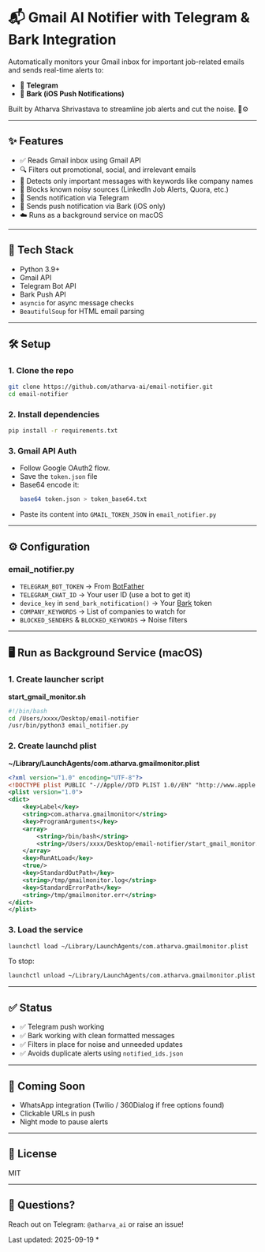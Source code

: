 # 📬 Gmail AI Notifier with Telegram & Bark Integration

Automatically monitors your Gmail inbox for important job-related emails and sends real-time alerts to:
- 📱 **Telegram**
- 📳 **Bark (iOS Push Notifications)**

Built by Atharva Shrivastava to streamline job alerts and cut the noise. 🧠⚙️

---

## ✨ Features
- ✅ Reads Gmail inbox using Gmail API
- 🔍 Filters out promotional, social, and irrelevant emails
- 🧠 Detects only important messages with keywords like company names
- 🛑 Blocks known noisy sources (LinkedIn Job Alerts, Quora, etc.)
- 📩 Sends notification via Telegram
- 📱 Sends push notification via Bark (iOS only)
- ☁️ Runs as a background service on macOS

---

## 🔧 Tech Stack
- Python 3.9+
- Gmail API
- Telegram Bot API
- Bark Push API
- `asyncio` for async message checks
- `BeautifulSoup` for HTML email parsing

---

## 🛠 Setup

### 1. Clone the repo
```bash
git clone https://github.com/atharva-ai/email-notifier.git
cd email-notifier
```

### 2. Install dependencies
```bash
pip install -r requirements.txt
```

### 3. Gmail API Auth
- Follow Google OAuth2 flow.
- Save the `token.json` file
- Base64 encode it:
  ```bash
  base64 token.json > token_base64.txt
  ```
- Paste its content into `GMAIL_TOKEN_JSON` in `email_notifier.py`

---

## ⚙️ Configuration

### email_notifier.py
- `TELEGRAM_BOT_TOKEN` → From [BotFather](https://t.me/botfather)
- `TELEGRAM_CHAT_ID` → Your user ID (use a bot to get it)
- `device_key` in `send_bark_notification()` → Your [Bark](https://day.app/) token
- `COMPANY_KEYWORDS` → List of companies to watch for
- `BLOCKED_SENDERS` & `BLOCKED_KEYWORDS` → Noise filters

---

## 🖥️ Run as Background Service (macOS)

### 1. Create launcher script
**start_gmail_monitor.sh**
```bash
#!/bin/bash
cd /Users/xxxx/Desktop/email-notifier
/usr/bin/python3 email_notifier.py
```

### 2. Create launchd plist
**~/Library/LaunchAgents/com.atharva.gmailmonitor.plist**
```xml
<?xml version="1.0" encoding="UTF-8"?>
<!DOCTYPE plist PUBLIC "-//Apple//DTD PLIST 1.0//EN" "http://www.apple.com/DTDs/PropertyList-1.0.dtd">
<plist version="1.0">
<dict>
    <key>Label</key>
    <string>com.atharva.gmailmonitor</string>
    <key>ProgramArguments</key>
    <array>
        <string>/bin/bash</string>
        <string>/Users/xxxx/Desktop/email-notifier/start_gmail_monitor.sh</string>
    </array>
    <key>RunAtLoad</key>
    <true/>
    <key>StandardOutPath</key>
    <string>/tmp/gmailmonitor.log</string>
    <key>StandardErrorPath</key>
    <string>/tmp/gmailmonitor.err</string>
</dict>
</plist>
```

### 3. Load the service
```bash
launchctl load ~/Library/LaunchAgents/com.atharva.gmailmonitor.plist
```

To stop:
```bash
launchctl unload ~/Library/LaunchAgents/com.atharva.gmailmonitor.plist
```

---

## ✅ Status
- ✅ Telegram push working
- ✅ Bark working with clean formatted messages
- ✅ Filters in place for noise and unneeded updates
- ✅ Avoids duplicate alerts using `notified_ids.json`

---

## 🧠 Coming Soon
- WhatsApp integration (Twilio / 360Dialog if free options found)
- Clickable URLs in push
- Night mode to pause alerts

---

## 🪪 License
MIT

---

## 💬 Questions?
Reach out on Telegram: `@atharva_ai` or raise an issue!






























































































































































Last updated: 2025-09-19 *